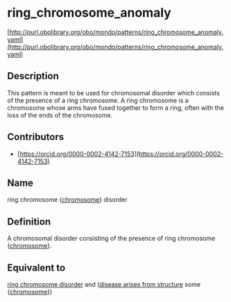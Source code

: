 # ring_chromosome_anomaly 

[http://purl.obolibrary.org/obo/mondo/patterns/ring_chromosome_anomaly.yaml](http://purl.obolibrary.org/obo/mondo/patterns/ring_chromosome_anomaly.yaml)
## Description 

This pattern is meant to be used for chromosomal disorder which consists of the presence of a ring chromosome. A ring chromosome is a chromosome whose arms have fused together to form a ring, often with the loss of the ends of the chromosome.
## Contributors 
* [https://orcid.org/0000-0002-4142-7153](https://orcid.org/0000-0002-4142-7153) 
## Name 

ring chromosome {[chromosome](http://purl.obolibrary.org/obo/GO_0005694)} disorder

## Definition 

A chromosomal disorder consisting of the presence of ring chromosome {[chromosome](http://purl.obolibrary.org/obo/GO_0005694)}.

## Equivalent to 

[ring chromosome disorder](http://purl.obolibrary.org/obo/MONDO_0700091) and ([disease arises from structure](http://purl.obolibrary.org/obo/RO_0004030) some {[chromosome](http://purl.obolibrary.org/obo/GO_0005694)})


